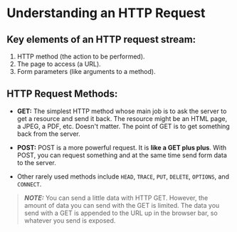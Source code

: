 # Understanding an HTTP Request

## Key elements of an HTTP request stream:

1. HTTP method (the action to be performed).
2. The page to access (a URL).
3. Form parameters (like arguments to a method).

## HTTP Request Methods:

- **GET:** The simplest HTTP method whose main job is to ask the server to get a resource and send it back. The resource might be an HTML page, a JPEG, a PDF, etc. Doesn't matter. The point of GET is to get something back from the server.

- **POST:** POST is a more powerful request. It is **like a GET plus plus**. With POST, you can request something and at the same time send form data to the server.

- Other rarely used methods include `HEAD`, `TRACE`, `PUT`, `DELETE`, `OPTIONS`, and `CONNECT`.

> **_NOTE:_** You can send a little data with HTTP GET. However, the amount of data you can send with the GET is limited. The data you send with a GET is appended to the URL up in the browser bar, so whatever you send is exposed.
